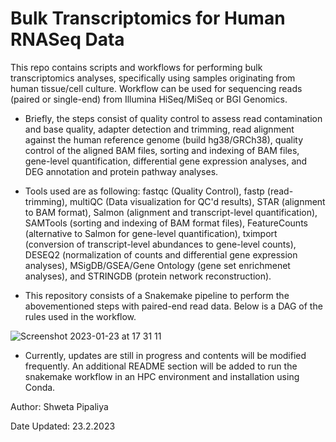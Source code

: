 # Bulk Transcriptomics for Human RNASeq Data
This repo contains scripts and workflows for performing bulk transcriptomics analyses, specifically using samples originating from human tissue/cell culture. Workflow can be used for sequencing reads (paired or single-end) from Illumina HiSeq/MiSeq or BGI Genomics.  

 - Briefly, the steps consist of  quality control to assess read contamination and base quality, adapter detection and trimming, read alignment against the human reference genome (build hg38/GRCh38), quality control of the aligned BAM files, sorting and indexing of BAM files, gene-level quantification, differential gene expression analyses, and DEG annotation and protein pathway analyses.

- Tools used are as following: fastqc (Quality Control), fastp (read-trimming), multiQC (Data visualization for QC'd results), STAR (alignment to BAM format), Salmon (alignment and transcript-level quantification), SAMTools (sorting and indexing of BAM format files), FeatureCounts (alternative to Salmon for gene-level quantification), tximport (conversion of transcript-level abundances to gene-level counts), DESEQ2 (normalization of counts and differential gene expression analyses), MSigDB/GSEA/Gene Ontology (gene set enrichmenet analyses), and STRINGDB (protein network reconstruction).


- This repository consists of a Snakemake pipeline to perform the abovementioned steps with paired-end read data. Below is a DAG of the rules used in the workflow.

![Screenshot 2023-01-23 at 17 31 11](https://user-images.githubusercontent.com/61172011/214095023-591e9fc1-dff0-4798-ac86-416f29dfc44c.png)

- Currently, updates are still in progress and contents will be modified frequently. An additional README section will be added to run the snakemake workflow in an HPC environment and installation using Conda.

Author: Shweta Pipaliya

Date Updated: 23.2.2023
